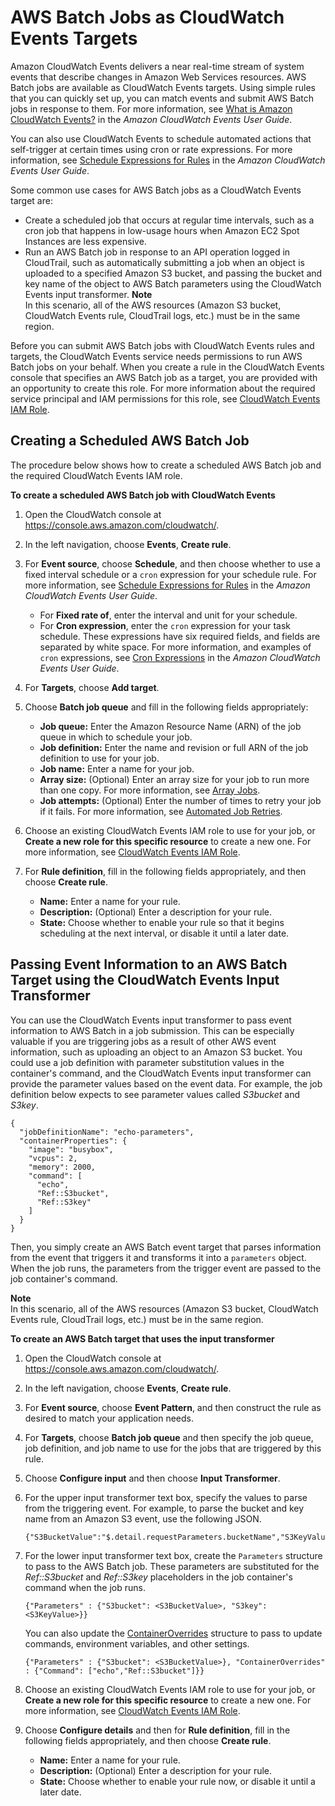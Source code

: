 # AWS Batch Jobs as CloudWatch Events Targets<a name="batch-cwe-target"></a>

Amazon CloudWatch Events delivers a near real\-time stream of system events that describe changes in Amazon Web Services resources\. AWS Batch jobs are available as CloudWatch Events targets\. Using simple rules that you can quickly set up, you can match events and submit AWS Batch jobs in response to them\. For more information, see [What is Amazon CloudWatch Events?](https://docs.aws.amazon.com/AmazonCloudWatch/latest/events/WhatIsCloudWatchEvents.html) in the *Amazon CloudWatch Events User Guide*\.

You can also use CloudWatch Events to schedule automated actions that self\-trigger at certain times using cron or rate expressions\. For more information, see [Schedule Expressions for Rules](https://docs.aws.amazon.com/AmazonCloudWatch/latest/events/ScheduledEvents.html) in the *Amazon CloudWatch Events User Guide*\.

Some common use cases for AWS Batch jobs as a CloudWatch Events target are:
+ Create a scheduled job that occurs at regular time intervals, such as a cron job that happens in low\-usage hours when Amazon EC2 Spot Instances are less expensive\.
+ Run an AWS Batch job in response to an API operation logged in CloudTrail, such as automatically submitting a job when an object is uploaded to a specified Amazon S3 bucket, and passing the bucket and key name of the object to AWS Batch parameters using the CloudWatch Events input transformer\.
**Note**  
In this scenario, all of the AWS resources \(Amazon S3 bucket, CloudWatch Events rule, CloudTrail logs, etc\.\) must be in the same region\.

Before you can submit AWS Batch jobs with CloudWatch Events rules and targets, the CloudWatch Events service needs permissions to run AWS Batch jobs on your behalf\. When you create a rule in the CloudWatch Events console that specifies an AWS Batch job as a target, you are provided with an opportunity to create this role\. For more information about the required service principal and IAM permissions for this role, see [CloudWatch Events IAM Role](CWE_IAM_role.md)\.

## Creating a Scheduled AWS Batch Job<a name="scheduled-batch-job"></a>

The procedure below shows how to create a scheduled AWS Batch job and the required CloudWatch Events IAM role\.

**To create a scheduled AWS Batch job with CloudWatch Events**

1. Open the CloudWatch console at [https://console\.aws\.amazon\.com/cloudwatch/](https://console.aws.amazon.com/cloudwatch/)\.

1. In the left navigation, choose **Events**, **Create rule**\.

1. For **Event source**, choose **Schedule**, and then choose whether to use a fixed interval schedule or a `cron` expression for your schedule rule\. For more information, see [Schedule Expressions for Rules](https://docs.aws.amazon.com/AmazonCloudWatch/latest/events/ScheduledEvents.html) in the *Amazon CloudWatch Events User Guide*\.
   + For **Fixed rate of**, enter the interval and unit for your schedule\.
   + For **Cron expression**, enter the `cron` expression for your task schedule\. These expressions have six required fields, and fields are separated by white space\. For more information, and examples of `cron` expressions, see [Cron Expressions](https://docs.aws.amazon.com/AmazonCloudWatch/latest/events/ScheduledEvents.html#CronExpressions) in the *Amazon CloudWatch Events User Guide*\.

1. For **Targets**, choose **Add target**\. 

1. Choose **Batch job queue** and fill in the following fields appropriately:
   + **Job queue:** Enter the Amazon Resource Name \(ARN\) of the job queue in which to schedule your job\.
   + **Job definition:** Enter the name and revision or full ARN of the job definition to use for your job\.
   + **Job name:** Enter a name for your job\.
   + **Array size:** \(Optional\) Enter an array size for your job to run more than one copy\. For more information, see [Array Jobs](array_jobs.md)\.
   + **Job attempts:** \(Optional\) Enter the number of times to retry your job if it fails\. For more information, see [Automated Job Retries](job_retries.md)\.

1. Choose an existing CloudWatch Events IAM role to use for your job, or **Create a new role for this specific resource** to create a new one\. For more information, see [CloudWatch Events IAM Role](CWE_IAM_role.md)\.

1. For **Rule definition**, fill in the following fields appropriately, and then choose **Create rule**\.
   + **Name:** Enter a name for your rule\.
   + **Description:** \(Optional\) Enter a description for your rule\.
   + **State:** Choose whether to enable your rule so that it begins scheduling at the next interval, or disable it until a later date\.

## Passing Event Information to an AWS Batch Target using the CloudWatch Events Input Transformer<a name="cwe-input-transformer"></a>

You can use the CloudWatch Events input transformer to pass event information to AWS Batch in a job submission\. This can be especially valuable if you are triggering jobs as a result of other AWS event information, such as uploading an object to an Amazon S3 bucket\. You could use a job definition with parameter substitution values in the container's command, and the CloudWatch Events input transformer can provide the parameter values based on the event data\. For example, the job definition below expects to see parameter values called *S3bucket* and *S3key*\.

```
{
  "jobDefinitionName": "echo-parameters",
  "containerProperties": {
    "image": "busybox",
    "vcpus": 2,
    "memory": 2000,
    "command": [
      "echo",
      "Ref::S3bucket",
      "Ref::S3key"
    ]
  }
}
```

Then, you simply create an AWS Batch event target that parses information from the event that triggers it and transforms it into a `parameters` object\. When the job runs, the parameters from the trigger event are passed to the job container's command\.

**Note**  
In this scenario, all of the AWS resources \(Amazon S3 bucket, CloudWatch Events rule, CloudTrail logs, etc\.\) must be in the same region\.

**To create an AWS Batch target that uses the input transformer**

1. Open the CloudWatch console at [https://console\.aws\.amazon\.com/cloudwatch/](https://console.aws.amazon.com/cloudwatch/)\.

1. In the left navigation, choose **Events**, **Create rule**\.

1. For **Event source**, choose **Event Pattern**, and then construct the rule as desired to match your application needs\.

1. For **Targets**, choose **Batch job queue** and then specify the job queue, job definition, and job name to use for the jobs that are triggered by this rule\.

1. Choose **Configure input** and then choose **Input Transformer**\.

1. For the upper input transformer text box, specify the values to parse from the triggering event\. For example, to parse the bucket and key name from an Amazon S3 event, use the following JSON\.

   ```
   {"S3BucketValue":"$.detail.requestParameters.bucketName","S3KeyValue":"$.detail.requestParameters.key"}
   ```

1. For the lower input transformer text box, create the `Parameters` structure to pass to the AWS Batch job\. These parameters are substituted for the *Ref::S3bucket* and *Ref::S3key* placeholders in the job container's command when the job runs\.

   ```
   {"Parameters" : {"S3bucket": <S3BucketValue>, "S3key": <S3KeyValue>}}
   ```

   You can also update the [ContainerOverrides](https://docs.aws.amazon.com/batch/latest/APIReference/API_ContainerOverrides.html) structure to pass to update commands, environment variables, and other settings\.

   ```
   {"Parameters" : {"S3bucket": <S3BucketValue>}, "ContainerOverrides" : {"Command": ["echo","Ref::S3bucket"]}}
   ```

1. Choose an existing CloudWatch Events IAM role to use for your job, or **Create a new role for this specific resource** to create a new one\. For more information, see [CloudWatch Events IAM Role](CWE_IAM_role.md)\.

1. Choose **Configure details** and then for **Rule definition**, fill in the following fields appropriately, and then choose **Create rule**\.
   + **Name:** Enter a name for your rule\.
   + **Description:** \(Optional\) Enter a description for your rule\.
   + **State:** Choose whether to enable your rule now, or disable it until a later date\.